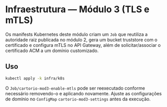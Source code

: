 # Infraestrutura — Módulo 3 (TLS e mTLS)

Os manifests Kubernetes deste módulo criam um `Job` que reutiliza a autoridade
raiz publicada no módulo 2, gera um bucket truststore com o certificado e
configura mTLS no API Gateway, além de solicitar/associar o certificado ACM a um
domínio customizado.

## Uso

```bash
kubectl apply -k infra/k8s
```

O `Job/cartorio-mod3-enable-mtls` pode ser reexecutado conforme necessário
removendo-o e aplicando novamente. Ajuste as configurações de domínio no
`ConfigMap` `cartorio-mod3-settings` antes da execução.
